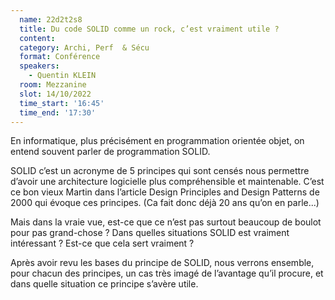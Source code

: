 ```yaml
---
  name: 22d2t2s8
  title: Du code SOLID comme un rock, c’est vraiment utile ?
  content:
  category: Archi, Perf  & Sécu
  format: Conférence 
  speakers: 
    - Quentin KLEIN
  room: Mezzanine
  slot: 14/10/2022
  time_start: '16:45'
  time_end: '17:30'
---
```

En informatique, plus précisément en programmation orientée objet, on entend souvent parler de programmation SOLID.

SOLID c’est un acronyme de 5 principes qui sont censés nous permettre d’avoir une architecture logicielle plus compréhensible et maintenable. C’est ce bon vieux Martin dans l’article Design Principles and Design Patterns de 2000 qui évoque ces principes. (Ca fait donc déjà 20 ans qu’on en parle...)

Mais dans la vraie vue, est-ce que ce n’est pas surtout beaucoup de boulot pour pas grand-chose ? Dans quelles situations SOLID est vraiment intéressant ? Est-ce que cela sert vraiment ?

Après avoir revu les bases du principe de SOLID, nous verrons ensemble, pour chacun des principes, un cas très imagé de l’avantage qu’il procure, et dans quelle situation ce principe s’avère utile.
